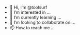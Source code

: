- 👋 Hi, I’m @toolsurf
- 👀 I’m interested in ...
- 🌱 I’m currently learning ...
- 💞️ I’m looking to collaborate on ...
- 📫 How to reach me ...

<!---
https://watchmoviesfreedow.wixsite.com/newmoviesintheaters/watch-everything-everywhere-all-at-once-movie
https://watchmoviesfreedow.wixsite.com/newmoviesintheaters

https://watchmoviesfreedow.wixsite.com/newmoviesintheaters/watch-the-batman-begins-full-movie-free-the-batman-begins-download

https://watchmoviesfreedow.wixsite.com/newmoviesintheaters/watch-the-batman-2022-full-movie-for-free-the-batman-download-hd-free
https://watchmoviesfreedow.wixsite.com/newmoviesintheaters/turning-red-movie-2022-watch-turning-red-movie-disney-red-panda-pixar-full-movie
https://watchmoviesfreedow.wixsite.com/newmoviesintheaters/watch-the-batman-and-robin-movie-1997-batman-and-robin-full-movie-download-for-free
https://watchmoviesfreedow.wixsite.com/newmoviesintheaters/the-lost-city-of-z-movie-watch-the-lost-city-of-z-full-movie-for-free
https://watchmoviesfreedow.wixsite.com/newmoviesintheaters/the-lost-city-movie-watch-the-lost-city-2022-full-movie-for-free

https://www.youtube.com/channel/UCllJFeNedepxW51b_aXX7lQ

https://www.youtube.com/channel/UCX8IOBNYZ17ORiPzzcI221Q

https://www.youtube.com/channel/UC8wnTOigmqmklmo4xqtNKgA

https://www.youtube.com/channel/UC8wnTOigmqmklmo4xqtNKgA

honest product reviews: https://www.youtube.com/channel/UCG__S8pTC6i9IQwDZ3CTEww

health product reviews vs: https://www.youtube.com/channel/UCGMn3uj-LIVoqTVeLZJ-ZYQ

inspire greatness: https://www.youtube.com/channel/UCP7GMT5OPAnO2Ah-gXHOmNw

watch full movies free download: https://www.youtube.com/channel/UCllJFeNedepxW51b_aXX7lQ
--->

